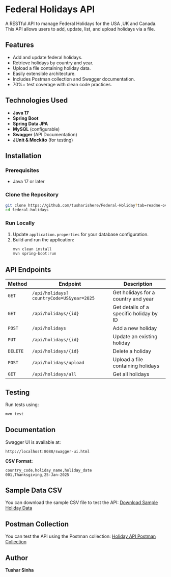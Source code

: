 # Federal Holidays API

A RESTful API to manage Federal Holidays for the USA ,UK and Canada. This API allows users to add, update, list, and upload holidays via a file.

## Features
- Add and update federal holidays.
- Retrieve holidays by country and year.
- Upload a file containing holiday data.
- Easily extensible architecture.
- Includes Postman collection and Swagger documentation.
- 70%+ test coverage with clean code practices.

## Technologies Used
- **Java 17**
- **Spring Boot**
- **Spring Data JPA**
- **MySQL** (configurable)
- **Swagger** (API Documentation)
- **JUnit & Mockito** (for testing)

## Installation
### Prerequisites
- Java 17 or later

### Clone the Repository
```sh
git clone https://github.com/tusharishere/Federal-Holiday?tab=readme-ov-file
cd federal-holidays
```

### Run Locally
1. Update `application.properties` for your database configuration.
2. Build and run the application:
   ```sh
   mvn clean install
   mvn spring-boot:run
   ```

## API Endpoints
| Method | Endpoint | Description |
|--------|---------|-------------|
| `GET` | `/api/holidays?countryCode=US&year=2025` | Get holidays for a country and year |
| `GET` | `/api/holidays/{id}` | Get details of a specific holiday by ID |
| `POST` | `/api/holidays` | Add a new holiday |
| `PUT` | `/api/holidays/{id}` | Update an existing holiday |
| `DELETE` | `/api/holidays/{id}` | Delete a holiday |
| `POST` | `/api/holidays/upload` | Upload a file containing holidays |
| `GET` | `/api/holidays/all` | Get all holidays |

## Testing
Run tests using:
```sh
mvn test
```

## Documentation
Swagger UI is available at:
```
http://localhost:8080/swagger-ui.html
```
**CSV Format:**
```
country_code,holiday_name,holiday_date
001,Thanksgiving,25-Jan-2025
```
## Sample Data CSV
You can download the sample CSV file to test the API:
[Download Sample Holiday Data](https://drive.google.com/drive/folders/1jXShb2_zT-jgghP_CarNV-TGOkIPGXwu?usp=sharing)
## Postman Collection
You can test the API using the Postman collection:
[Holiday API Postman Collection](https://www.postman.com/supply-architect-71547258/federal-holiday/collection/nn00fvm/federal-holiday-apis?action=share&creator=38942471)


## Author
**Tushar Sinha**


